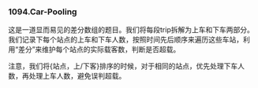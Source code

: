 ### 1094.Car-Pooling

这是一道显而易见的差分数组的题目。我们将每段trip拆解为上车和下车两部分。我们记录下每个站点的上车和下车人数，按照时间先后顺序来遍历这些车站，利用“差分”来维护每个站点的实际载客数，判断是否超载。

注意，我们将{站点，上/下客}排序的时候，对于相同的站点，优先处理下车人数，再处理上车人数，避免误判超载。
